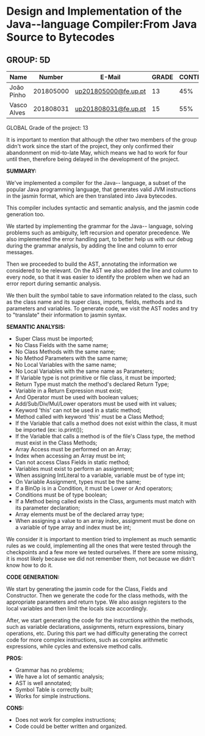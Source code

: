 # Design and Implementation of the Java--language Compiler:From Java Source to Bytecodes

## GROUP: 5D

| Name        | Number    | E-Mail               | GRADE | CONTRIBUTION |
|-------------|-----------|----------------------|-------|--------------|
| João Pinho  | 201805000 | up201805000@fe.up.pt | 13    | 45%          |
| Vasco Alves | 201808031 | up201808031@fe.up.pt | 15    | 55%          |

GLOBAL Grade of the project: 13

It is important to mention that although the other two members of the group didn't work since
the start of the project, they only confirmed their abandonment on mid-to-late May, which means
we had to work for four until then, therefore being delayed in the development of the project. 

**SUMMARY:**

We've implemented a compiler for the Java-- language, a subset of the popular Java programming
language, that generates valid JVM instructions in the jasmin format, which are then 
translated into Java bytecodes. 

This compiler includes syntactic and semantic analysis, and the jasmin code generation too.

We started by implementing the grammar for the Java-- language, solving problems such as ambiguity,
left recursion and operator precedence. We also implemented the error handling part, to better help
us with our debug during the grammar analysis, by adding the line and column to error messages.

Then we proceeded to build the AST, annotating the information  we considered to be relevant. 
On the AST we also added the line and column to every node, so that it was easier to identify
the problem when we had an error report during semantic analysis.

We then built the symbol table to save information related to the class, such as the class name
and its super class, imports, fields, methods and its parameters and variables.
To generate code, we visit the AST nodes and try to "translate" their information to jasmin syntax.

**SEMANTIC ANALYSIS:**
    
  - Super Class must be imported;
  - No Class Fields with the same name;
  - No Class Methods with the same name;
  - No Method Parameters with the same name;
  - No Local Variables with the same name;
  - No Local Variables with the same name as Parameters;
  - If Variable type is not primitive or file class, it must be imported;
  - Return Type must match the method's declared Return Type;
  - Variable in a Return Expression must exist;
  - And Operator must be used with boolean values;
  - Add/Sub/Div/Mul/Lower operators must be used with int values;
  - Keyword 'this' can not be used in a static method;
  - Method called with keyword 'this' must be a Class Method;
  - If the Variable that calls a method does not exist within the class, it must be imported (ex: io.print());
  - If the Variable that calls a method is of the file's Class type, the method must exist in the Class Methods;
  - Array Access must be performed on an Array;
  - Index when accessing an Array must be int;
  - Can not access Class Fields in static method;
  - Variables must exist to perform an assignment;
  - When assigning IntLiteral to a variable, variable must be of type int;
  - On Variable Assignment, types must be the same;
  - If a BinOp is in a Condition, it must be Lower or And operators;
  - Conditions must be of type boolean;
  - If a Method being called exists in the Class, arguments must match with its parameter declaration;
  - Array elements must be of the declared array type;
  - When assigning a value to an array index, assignment must be done on a variable of type array and index must be int;

We consider it is important to mention tried to implement as much semantic rules as we could,
implementing all the ones that were tested through the checkpoints and a few more we tested ourselves.
If there are some missing, it is most likely because we did not remember them, not because we didn't know how to do it.

**CODE GENERATION:**

We start by generating the jasmin code for the Class, Fields and Constructor. Then we generate the
code for the class methods, with the appropriate parameters and return type. We also assign 
registers to the local variables and then limit the locals size accordingly.

After, we start generating the code for the instructions within the methods, such as variable
declarations, assignments, return expressions, binary operations, etc. During this part we had
difficulty generating the correct code for more complex instructions, such as complex arithmetic
expressions, while cycles and extensive method calls.

**PROS:**

  - Grammar has no problems;
  - We have a lot of semantic analysis;
  - AST is well annotated;
  - Symbol Table is correctly built;
  - Works for simple instructions.


**CONS:**

  - Does not work for complex instructions;
  - Code could be better written and organized.